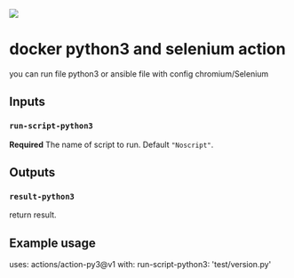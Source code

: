 ![](https://github.com/PapouMarc/action-py3/workflows/Test%20Validation%20Action/badge.svg)


# docker python3 and selenium action

you can run file python3 or ansible file with config chromium/Selenium

## Inputs

### `run-script-python3`

**Required** The name of script to run. Default `"Noscript"`.

## Outputs

### `result-python3`

return result.

## Example usage

uses: actions/action-py3@v1
with:
  run-script-python3: 'test/version.py'
